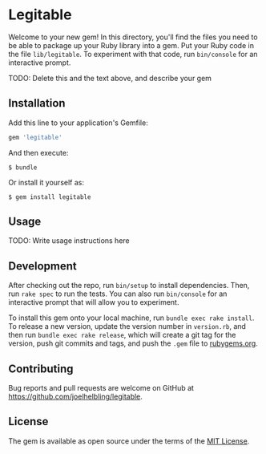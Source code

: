 # Legitable

Welcome to your new gem! In this directory, you'll find the files you need to be able to package up your Ruby library into a gem. Put your Ruby code in the file `lib/legitable`. To experiment with that code, run `bin/console` for an interactive prompt.

TODO: Delete this and the text above, and describe your gem

## Installation

Add this line to your application's Gemfile:

```ruby
gem 'legitable'
```

And then execute:

    $ bundle

Or install it yourself as:

    $ gem install legitable

## Usage

TODO: Write usage instructions here

## Development

After checking out the repo, run `bin/setup` to install dependencies. Then, run `rake spec` to run the tests. You can also run `bin/console` for an interactive prompt that will allow you to experiment.

To install this gem onto your local machine, run `bundle exec rake install`. To release a new version, update the version number in `version.rb`, and then run `bundle exec rake release`, which will create a git tag for the version, push git commits and tags, and push the `.gem` file to [rubygems.org](https://rubygems.org).

## Contributing

Bug reports and pull requests are welcome on GitHub at https://github.com/joelhelbling/legitable.

## License

The gem is available as open source under the terms of the [MIT License](https://opensource.org/licenses/MIT).
